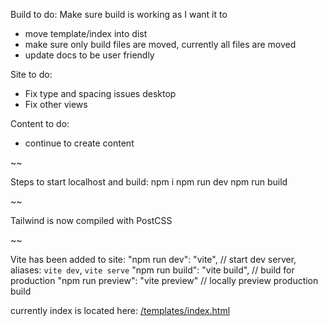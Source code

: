 Build to do:
Make sure build is working as I want it to
- move template/index into dist
- make sure only build files are moved, currently all files are moved
- update docs to be user friendly

Site to do:
- Fix type and spacing issues desktop
- Fix other views

Content to do:
- continue to create content

~~

Steps to start localhost and build:
npm i
npm run dev
npm run build


~~

Tailwind is now compiled with PostCSS

~~

Vite has been added to site:
"npm run dev": "vite", // start dev server, aliases: `vite dev`, `vite serve`
"npm run build": "vite build", // build for production
"npm run preview": "vite preview" // locally preview production build

currently index is located here: [/templates/index.html](http://localhost:3000/templates/index.html)
